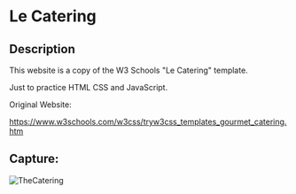 # Le Catering

## Description
This website is a copy of the W3 Schools "Le Catering" template.

Just to practice HTML CSS and JavaScript.

Original Website:

https://www.w3schools.com/w3css/tryw3css_templates_gourmet_catering.htm

## Capture:

![TheCatering](https://github.com/Bernardo59/Website_Catering/blob/master/assets/img/thecatering.png?raw=true) 
